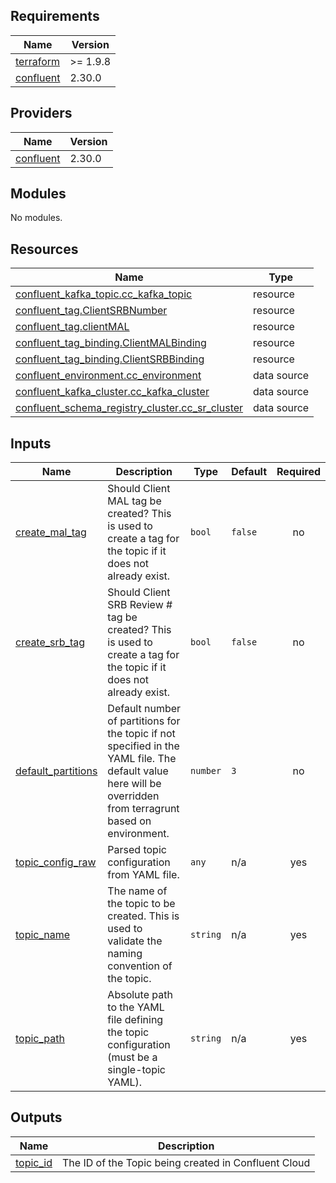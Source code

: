 <!-- BEGIN_TF_DOCS -->
## Requirements

| Name | Version |
|------|---------|
| <a name="requirement_terraform"></a> [terraform](#requirement\_terraform) | >= 1.9.8 |
| <a name="requirement_confluent"></a> [confluent](#requirement\_confluent) | 2.30.0 |

## Providers

| Name | Version |
|------|---------|
| <a name="provider_confluent"></a> [confluent](#provider\_confluent) | 2.30.0 |

## Modules

No modules.

## Resources

| Name | Type |
|------|------|
| [confluent_kafka_topic.cc_kafka_topic](https://registry.terraform.io/providers/confluentinc/confluent/2.30.0/docs/resources/kafka_topic) | resource |
| [confluent_tag.ClientSRBNumber](https://registry.terraform.io/providers/confluentinc/confluent/2.30.0/docs/resources/tag) | resource |
| [confluent_tag.clientMAL](https://registry.terraform.io/providers/confluentinc/confluent/2.30.0/docs/resources/tag) | resource |
| [confluent_tag_binding.ClientMALBinding](https://registry.terraform.io/providers/confluentinc/confluent/2.30.0/docs/resources/tag_binding) | resource |
| [confluent_tag_binding.ClientSRBBinding](https://registry.terraform.io/providers/confluentinc/confluent/2.30.0/docs/resources/tag_binding) | resource |
| [confluent_environment.cc_environment](https://registry.terraform.io/providers/confluentinc/confluent/2.30.0/docs/data-sources/environment) | data source |
| [confluent_kafka_cluster.cc_kafka_cluster](https://registry.terraform.io/providers/confluentinc/confluent/2.30.0/docs/data-sources/kafka_cluster) | data source |
| [confluent_schema_registry_cluster.cc_sr_cluster](https://registry.terraform.io/providers/confluentinc/confluent/2.30.0/docs/data-sources/schema_registry_cluster) | data source |

## Inputs

| Name | Description | Type | Default | Required |
|------|-------------|------|---------|:--------:|
| <a name="input_create_mal_tag"></a> [create\_mal\_tag](#input\_create\_mal\_tag) | Should Client MAL tag be created? This is used to create a tag for the topic if it does not already exist. | `bool` | `false` | no |
| <a name="input_create_srb_tag"></a> [create\_srb\_tag](#input\_create\_srb\_tag) | Should Client SRB Review # tag be created? This is used to create a tag for the topic if it does not already exist. | `bool` | `false` | no |
| <a name="input_default_partitions"></a> [default\_partitions](#input\_default\_partitions) | Default number of partitions for the topic if not specified in the YAML file. The default value here will be overridden from terragrunt based on environment. | `number` | `3` | no |
| <a name="input_topic_config_raw"></a> [topic\_config\_raw](#input\_topic\_config\_raw) | Parsed topic configuration from YAML file. | `any` | n/a | yes |
| <a name="input_topic_name"></a> [topic\_name](#input\_topic\_name) | The name of the topic to be created. This is used to validate the naming convention of the topic. | `string` | n/a | yes |
| <a name="input_topic_path"></a> [topic\_path](#input\_topic\_path) | Absolute path to the YAML file defining the topic configuration (must be a single-topic YAML). | `string` | n/a | yes |

## Outputs

| Name | Description |
|------|-------------|
| <a name="output_topic_id"></a> [topic\_id](#output\_topic\_id) | The ID of the Topic being created in Confluent Cloud |
<!-- END_TF_DOCS -->